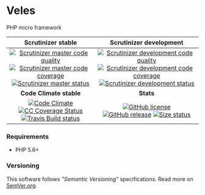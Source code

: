 # Veles

PHP micro framework

| Scrutinizer stable | Scrutinizer development |
|:----------------:|:--------------------:|
| [![Scrutinizer master code quality][Scrutinizer master quality image]][Scrutinizer master src] [![Scrutinizer master code coverage][Scrutinizer master coverage image]][Scrutinizer master coverage src] [![Scrutinizer master status][Scrutinizer master status image]][Scrutinizer master status src] | [![Scrutinizer development code quality][Scrutinizer development quality image]][Scrutinizer development src] [![Scrutinizer development code coverage][Scrutinizer development coverage image]][Scrutinizer development coverage src] [![Scrutinizer development status][Scrutinizer development status image]][Scrutinizer development status src] |
| **Code Climate stable** | **Stats** |
| [![Code Climate][CC Quality status]][CC Quality src] [![CC Coverage Status][CC Coverage image]][CC Coverage repo] [![Travis Build status][Travis image]][Travis repo] | [![GitHub license][License img]][License src] [![GitHub release][Release img]][Release src] [![Size status][Size image]][Release src] |

### Requirements
* PHP 5.6+

### Versioning

This software follows *"Semantic Versioning"* specifications.
Read more on [SemVer.org](http://semver.org).

  [Travis image]: https://travis-ci.org/nafigator/Veles.svg?branch=master
  [Travis repo]: https://travis-ci.org/nafigator/Veles
  [CC quality status]: https://codeclimate.com/github/nafigator/Veles/badges/gpa.svg
  [CC quality src]: https://codeclimate.com/github/nafigator/Veles
  [CC coverage image]: https://codeclimate.com/github/nafigator/Veles/badges/coverage.svg
  [CC coverage repo]: https://codeclimate.com/github/nafigator/Veles
  [License img]: https://img.shields.io/badge/license-BSD3-brightgreen.svg
  [License src]: https://tldrlegal.com/license/bsd-3-clause-license-(revised)
  [Release img]: https://img.shields.io/badge/release-0.37.2-dev-4-orange.svg
  [Release src]: https://github.com/nafigator/Veles
  [Size image]: https://img.shields.io/badge/size-2.7M-blue.svg
  [Scrutinizer master quality image]: https://scrutinizer-ci.com/g/nafigator/Veles/badges/quality-score.png?b=master
  [Scrutinizer master src]: https://scrutinizer-ci.com/g/nafigator/Veles/?branch=master
  [Scrutinizer master coverage image]: https://scrutinizer-ci.com/g/nafigator/Veles/badges/coverage.png?b=master
  [Scrutinizer master coverage src]: https://scrutinizer-ci.com/g/nafigator/Veles/?branch=master
  [Scrutinizer master status image]: https://scrutinizer-ci.com/g/nafigator/Veles/badges/build.png?b=master
  [Scrutinizer master status src]: https://scrutinizer-ci.com/g/nafigator/Veles/?branch=master
  [Scrutinizer development quality image]: https://scrutinizer-ci.com/g/nafigator/Veles/badges/quality-score.png?b=development
  [Scrutinizer development src]: https://scrutinizer-ci.com/g/nafigator/Veles/?branch=development
  [Scrutinizer development coverage image]: https://scrutinizer-ci.com/g/nafigator/Veles/badges/coverage.png?b=development
  [Scrutinizer development coverage src]: https://scrutinizer-ci.com/g/nafigator/Veles/?branch=development
  [Scrutinizer development status image]: https://scrutinizer-ci.com/g/nafigator/Veles/badges/build.png?b=development
  [Scrutinizer development status src]: https://scrutinizer-ci.com/g/nafigator/Veles/?branch=development
